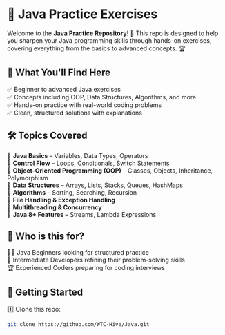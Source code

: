 # 🚀 Java Practice Exercises

Welcome to the **Java Practice Repository**! 🎉 This repo is designed to help you sharpen your Java programming skills through hands-on exercises, covering everything from the basics to advanced concepts. 🏆  

## 📌 What You'll Find Here  
✅ Beginner to advanced Java exercises  
✅ Concepts including OOP, Data Structures, Algorithms, and more  
✅ Hands-on practice with real-world coding problems  
✅ Clean, structured solutions with explanations  

## 🛠 Topics Covered  
📌 **Java Basics** – Variables, Data Types, Operators  
📌 **Control Flow** – Loops, Conditionals, Switch Statements  
📌 **Object-Oriented Programming (OOP)** – Classes, Objects, Inheritance, Polymorphism  
📌 **Data Structures** – Arrays, Lists, Stacks, Queues, HashMaps  
📌 **Algorithms** – Sorting, Searching, Recursion  
📌 **File Handling & Exception Handling**  
📌 **Multithreading & Concurrency**  
📌 **Java 8+ Features** – Streams, Lambda Expressions  

## 🎯 Who is this for?  
👩‍💻 Java Beginners looking for structured practice  
🧠 Intermediate Developers refining their problem-solving skills  
🏆 Experienced Coders preparing for coding interviews  

## 🚀 Getting Started  
1️⃣ Clone this repo:  
   ```bash
   git clone https://github.com/WTC-Hive/Java.git
  ```
